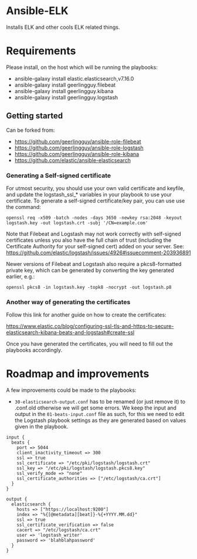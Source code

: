 # Ansible-ELK

Installs ELK and other cools ELK related things.

# Requirements

Please install, on the host which will be running the playbooks:

- ansible-galaxy install elastic.elasticsearch,v7.16.0
- ansible-galaxy install geerlingguy.filebeat
- ansible-galaxy install geerlingguy.kibana
- ansible-galaxy install geerlingguy.logstash


## Getting started

Can be forked from:

- https://github.com/geerlingguy/ansible-role-filebeat
- https://github.com/geerlingguy/ansible-role-logstash
- https://github.com/geerlingguy/ansible-role-kibana
- https://github.com/elastic/ansible-elasticsearch 

### Generating a Self-signed certificate

For utmost security, you should use your own valid certificate and keyfile, and update the logstash_ssl_* variables in your playbook to use your certificate.
To generate a self-signed certificate/key pair, you can use use the command:

```openssl req -x509 -batch -nodes -days 3650 -newkey rsa:2048 -keyout logstash.key -out logstash.crt -subj '/CN=example.com'```

Note that Filebeat and Logstash may not work correctly with self-signed certificates unless you also have the full chain of trust (including the Certificate Authority for your self-signed cert) added on your server. See: https://github.com/elastic/logstash/issues/4926#issuecomment-203936891

Newer versions of Filebeat and Logstash also require a pkcs8-formatted private key, which can be generated by converting the key generated earlier, e.g.:

```openssl pkcs8 -in logstash.key -topk8 -nocrypt -out logstash.p8```

### Another way of generating the certificates

Follow this link for another guide on how to create the certificates:

https://www.elastic.co/blog/configuring-ssl-tls-and-https-to-secure-elasticsearch-kibana-beats-and-logstash#create-ssl

Once you have generated the certificates, you will need to fill out the playbooks accordingly.

# Roadmap and improvements

A few improvements could be made to the playbooks:

- `30-elasticsearch-output.conf` has to be renamed (or just remove it) to .conf.old otherwise we will get some errors. We keep the input and output in the `01-beats-input.conf` file as such, for this we need to edit the Logstash playbook settings as they are generated based on values given in the playbook.

```
input {
  beats {
    port => 5044
    client_inactivity_timeout => 300
    ssl => true
    ssl_certificate => "/etc/pki/logstash/logstash.crt"
    ssl_key => "/etc/pki/logstash/logstash.pkcs8.key"
    ssl_verify_mode => "none"
    ssl_certificate_authorities => ["/etc/logstash/ca.crt"]
  }
}

output {
  elasticsearch {
    hosts => ["https://localhost:9200"]
    index => "%{[@metadata][beat]}-%{+YYYY.MM.dd}"
    ssl => true
    ssl_certificate_verification => false
    cacert => "/etc/logstash/ca.crt"
    user => 'logstash_writer'
    password => 'blahblahpassword'
  }
}
```
